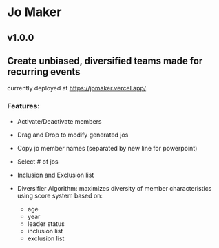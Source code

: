 # Jo Maker

## v1.0.0

## Create unbiased, diversified teams made for recurring events

currently deployed at https://jomaker.vercel.app/

### Features:

-  Activate/Deactivate members
-  Drag and Drop to modify generated jos
-  Copy jo member names (separated by new line for powerpoint)
-  Select # of jos
-  Inclusion and Exclusion list

-  Diversifier Algorithm: maximizes diversity of member characteristics using score system based on:
   - age
   - year
   - leader status
   - inclusion list
   - exclusion list
